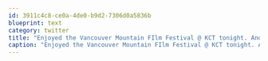 ```yaml
---
id: 3911c4c8-ce0a-4de0-b9d2-7306d0a5836b
blueprint: text
category: twitter
title: "Enjoyed the Vancouver Mountain FIlm Festival @ KCT tonight. And the beers @ Docs, Sturg &amp; Roses weren't bad either.."
caption: "Enjoyed the Vancouver Mountain FIlm Festival @ KCT tonight. And the beers @ Docs, Sturg &amp; Roses weren't bad either.."
---
```

